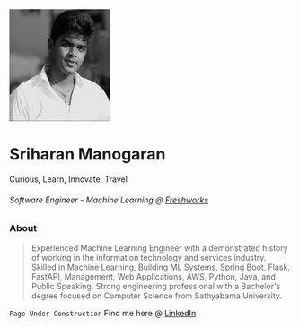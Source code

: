 <img src="/sriharan_bw.png" height="200" width="180">

# Sriharan Manogaran
Curious, Learn, Innovate, Travel
###### Software Engineer - Machine Learning @ [Freshworks](www.freshworks.com/)

### About
> Experienced Machine Learning Engineer with a demonstrated history of working in the information technology and services industry.
> Skilled in Machine Learning, Building ML Systems, Spring Boot, Flask, FastAPI, Management, Web Applications, AWS, Python, Java, and Public Speaking. 
> Strong engineering professional with a Bachelor's degree focused on Computer Science from Sathyabama University. 


```Page Under Construction``` Find me here @ [LinkedIn](https://www.linkedin.com/in/sriharan16/)
